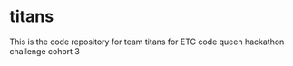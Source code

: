 # titans
This is the code repository for team titans for ETC code queen hackathon challenge cohort 3
